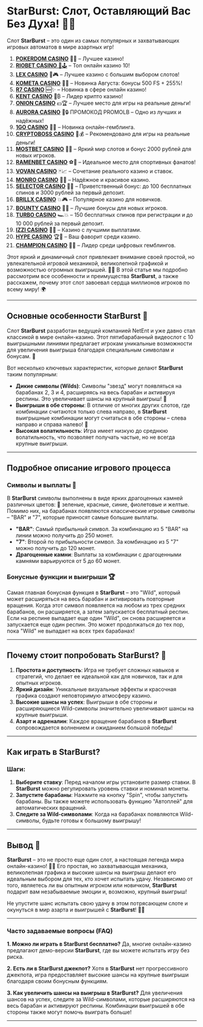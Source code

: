 # StarBurst: Слот, Оставляющий Вас Без Духа! 🎰✨

Слот **StarBurst** – это один из самых популярных и захватывающих игровых автоматов в мире азартных игр!
1. [**POKERDOM CASINO**](https://4pd-stat.com/click/65c385136bcc63141167f1e3/4450/13807/subaccount) 🎰🔥 – Лучшее казино!
1. [**RIOBET CASINO** 🌟🕹️](https://tracker.rioaffi.com/link?btag=1027246_346134) – Топ онлайн казино 10!
1. [**LEX CASINO**](https://lex-ircp01.com/c71ab4dfb) 🎯🎮 – Лучшее казино с большим выбором слотов!
1. [**KOMETA CASINO**](https://stars-flight.com/s2371995e) 🚀🎁 – Новинка Августа: бонусы 500 FS + 255%!
1. [**R7 CASINO**](https://aristocratic-hall.com/s9f210880) 🆕✨ – Новинка в сфере онлайн казино!
1. [**KENT CASINO**](https://passage-through-deserts.com/de0514c15) 💎₿ – Лидер крипто казино!
1. [**ONION CASINO**](https://obclk001-2d.top/click?offer_id=986&partner_id=10542&landing_id=1798&utm_medium=affiliate&sub_1=oncasino3) 💵🏆 – Лучшее место для игры на реальные деньги!
1. [**AURORA CASINO**](https://10trafic-stat2.com/click/668546566bcc6313411604c7/6766/15114/subaccount?promocode=PROMOLB) 🌌🔒 ПРОМОКОД PROMOLB – Одно из лучших и надёжных!
1. [**1GO CASINO**](https://1go-ircp01.com/ce015f410) 🎉🎲 – Новинка онлайн-гемблинга.
1. [**CRYPTOBOSS CASINO**](https://cryptobossc.online/d847bcfa9) 👑💰 – Рекомендовано для игры на реальные деньги!
1. [**MOSTBET CASINO**](https://ktbtis024ifqfn0mst.com/beQs) 🎡💫 – Яркий мир слотов и бонус 2000 рублей для новых игроков.
1. [**RAMENBET CASINO**](https://get.saltyram.com/ru/registration?apkpop=0&partner=p24970p3296034p5526) ⚽🏅 – Идеальное место для спортивных фанатов!
1. [**VOVAN CASINO**](https://vovan.site/d2375cf9b) 🃏📈 – Сочетание реального казино и ставок.
1. [**MONRO CASINO**](https://mnr-ircp01.com/c3ce72a2c) 🌟💖 – Надёжное и красивое казино.
1. [**SELECTOR CASINO**](https://gosel.pl/SELVK) 🎁🎉 – Приветственный бонус: до 100 бесплатных спинов и 3000 рублей за первый депозит.
1. [**BRILLX CASINO**](https://brillx.pub/BRIVK) 💥🎮 – Популярное казино для новичков.
1. [**BOUNTY CASINO**](https://bounty-casino.de/BOVK) 🎯🎁 – Лучшие бонусы для новых игроков.
1. [**TURBO CASINO**](https://turbo-casino.pro/TURVK) 🏎️💥 – 150 бесплатных спинов при регистрации и до 10 000 рублей за первый депозит.
1. [**IZZI CASINO**](https://izzi-fr03.com/ca7c8a7b7) 💸🔝 – Казино с лучшими выплатами.
1. [**HYPE CASINO**](https://hypekaz.com/dc2f44ad0) 🏆🎉 – Ваш фаворит среди казино.
1. [**CHAMPION CASINO**](https://champcasino.ink/pobeda/doa-hats?p80412p305331p112c) 🥇🎰 – Лидер среди цифровых гемблингов.

Этот яркий и динамичный слот привлекает внимание своей простой, но увлекательной игровой механикой, великолепной графикой и возможностью огромных выигрышей. 💸💥 В этой статье мы подробно рассмотрим все особенности и преимущества **StarBurst**, а также расскажем, почему этот слот завоевал сердца миллионов игроков по всему миру! 🌍

---

## Основные особенности StarBurst 💎

Слот **StarBurst** разработан ведущей компанией NetEnt и уже давно стал классикой в мире онлайн-казино. Этот пятибарабанный видеослот с 10 выигрышными линиями предлагает игрокам уникальные возможности для увеличения выигрыша благодаря специальным символам и бонусам. 🎉

Вот несколько ключевых характеристик, которые делают **StarBurst** таким популярным:

- **Дикие символы (Wilds)**: Символы "звезд" могут появляться на барабанах 2, 3 и 4, расширяясь на весь барабан и активируя респины. Это увеличивает шансы на крупный выигрыш! 🌟
- **Выигрыши в обе стороны**: В отличие от многих других слотов, где комбинации считаются только слева направо, в **StarBurst** выигрышные комбинации могут считаться в обе стороны – слева направо и справа налево! 🔁
- **Высокая волатильность**: Игра имеет низкую до среднюю волатильность, что позволяет получать частые, но не всегда крупные выигрыши.

---

## Подробное описание игрового процесса

### Символы и выплаты 🎲

В **StarBurst** символы выполнены в виде ярких драгоценных камней различных цветов: 💎 зеленые, красные, синие, фиолетовые и желтые. Помимо них, на барабанах появляются классические игровые символы – "BAR" и "7", которые приносят самые большие выплаты.

- **"BAR"**: Самый прибыльный символ. За комбинацию из 5 "BAR" на линии можно получить до 250 монет.
- **"7"**: Второй по прибыльности символ. За комбинацию из 5 "7" можно получить до 120 монет.
- **Драгоценные камни**: Выплаты за комбинации с драгоценными камнями варьируются от 5 до 60 монет.

### Бонусные функции и выигрыши 🏆

Самая главная бонусная функция в **StarBurst** – это "Wild", который может расширяться на весь барабан и активировать повторные вращения. Когда этот символ появляется на любом из трех средних барабанов, он расширяется, а затем запускается бесплатный респин. Если на респине выпадает еще один "Wild", он снова расширяется и запускается еще один респин. Это может продолжаться до тех пор, пока "Wild" не выпадает на всех трех барабанах!

---

## Почему стоит попробовать StarBurst? 🎰

1. **Простота и доступность**: Игра не требует сложных навыков и стратегий, что делает ее идеальной как для новичков, так и для опытных игроков.
2. **Яркий дизайн**: Уникальные визуальные эффекты и красочная графика создают неповторимую атмосферу казино.
3. **Высокие шансы на успех**: Выигрыши в обе стороны и расширяющиеся Wild-символы значительно увеличивают шансы на крупные выигрыши.
4. **Азарт и адреналин**: Каждое вращение барабанов в **StarBurst** сопровождается волнением и ожиданием большой победы!

---

## Как играть в StarBurst?

### Шаги:

1. **Выберите ставку**: Перед началом игры установите размер ставки. В **StarBurst** можно регулировать уровень ставки и номинал монеты.
2. **Запустите барабаны**: Нажмите на кнопку "Spin", чтобы запустить барабаны. Вы также можете использовать функцию "Автоплей" для автоматических вращений.
3. **Следите за Wild-символами**: Когда на барабанах появляются Wild-символы, будьте готовы к большому выигрышу!

---

## Вывод 🎯

**StarBurst** – это не просто еще один слот, а настоящая легенда мира онлайн-казино! 🎰💥 Его простая, но захватывающая механика, великолепная графика и высокие шансы на выигрыш делают его идеальным выбором для тех, кто хочет испытать удачу. Независимо от того, являетесь ли вы опытным игроком или новичком, **StarBurst** подарит вам незабываемые эмоции и, возможно, крупный выигрыш!

Не упустите шанс испытать свою удачу в этом потрясающем слоте и окунуться в мир азарта и выигрышей с **StarBurst**! 🌟💎

---

### Часто задаваемые вопросы (FAQ)

**1. Можно ли играть в StarBurst бесплатно?**
Да, многие онлайн-казино предлагают демо-версии **StarBurst**, где вы можете испытать игру без риска.

**2. Есть ли в StarBurst джекпот?**
Хотя в **StarBurst** нет прогрессивного джекпота, игра предоставляет высокие шансы на крупные выигрыши благодаря своим бонусным функциям.

**3. Как увеличить шансы на выигрыш в StarBurst?**
Для увеличения шансов на успех, следите за Wild-символами, которые расширяются на весь барабан и активируют респины. Комбинации выигрышей в обе стороны также могут помочь выиграть больше!

---
